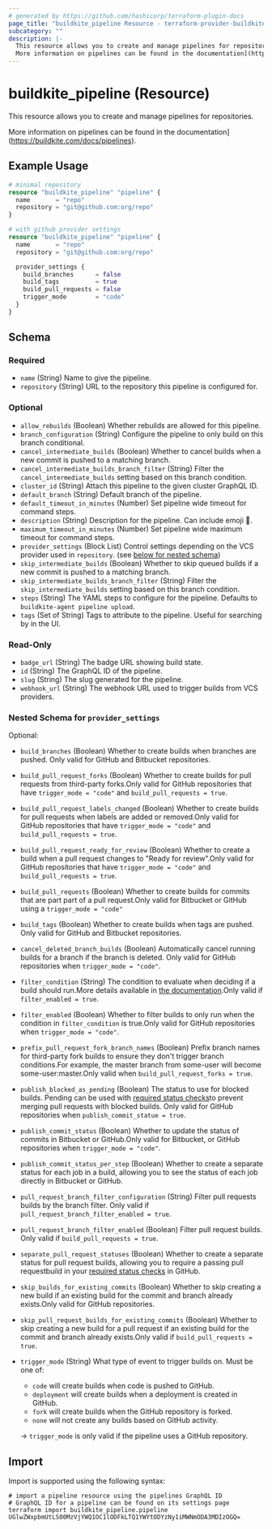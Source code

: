 ```yaml
---
# generated by https://github.com/hashicorp/terraform-plugin-docs
page_title: "buildkite_pipeline Resource - terraform-provider-buildkite"
subcategory: ""
description: |-
  This resource allows you to create and manage pipelines for repositories.
  More information on pipelines can be found in the documentation](https://buildkite.com/docs/pipelines).
---
```


# buildkite_pipeline (Resource)

This resource allows you to create and manage pipelines for repositories.

More information on pipelines can be found in the documentation](https://buildkite.com/docs/pipelines).

## Example Usage

```terraform
# minimal repository
resource "buildkite_pipeline" "pipeline" {
  name       = "repo"
  repository = "git@github.com:org/repo"
}

# with github provider settings
resource "buildkite_pipeline" "pipeline" {
  name       = "repo"
  repository = "git@github.com:org/repo"

  provider_settings {
    build_branches      = false
    build_tags          = true
    build_pull_requests = false
    trigger_mode        = "code"
  }
}
```

<!-- schema generated by tfplugindocs -->
## Schema

### Required

- `name` (String) Name to give the pipeline.
- `repository` (String) URL to the repository this pipeline is configured for.

### Optional

- `allow_rebuilds` (Boolean) Whether rebuilds are allowed for this pipeline.
- `branch_configuration` (String) Configure the pipeline to only build on this branch conditional.
- `cancel_intermediate_builds` (Boolean) Whether to cancel builds when a new commit is pushed to a matching branch.
- `cancel_intermediate_builds_branch_filter` (String) Filter the `cancel_intermediate_builds` setting based on this branch condition.
- `cluster_id` (String) Attach this pipeline to the given cluster GraphQL ID.
- `default_branch` (String) Default branch of the pipeline.
- `default_timeout_in_minutes` (Number) Set pipeline wide timeout for command steps.
- `description` (String) Description for the pipeline. Can include emoji 🙌.
- `maximum_timeout_in_minutes` (Number) Set pipeline wide maximum timeout for command steps.
- `provider_settings` (Block List) Control settings depending on the VCS provider used in `repository`. (see [below for nested schema](#nestedblock--provider_settings))
- `skip_intermediate_builds` (Boolean) Whether to skip queued builds if a new commit is pushed to a matching branch.
- `skip_intermediate_builds_branch_filter` (String) Filter the `skip_intermediate_builds` setting based on this branch condition.
- `steps` (String) The YAML steps to configure for the pipeline. Defaults to `buildkite-agent pipeline upload`.
- `tags` (Set of String) Tags to attribute to the pipeline. Useful for searching by in the UI.

### Read-Only

- `badge_url` (String) The badge URL showing build state.
- `id` (String) The GraphQL ID of the pipeline.
- `slug` (String) The slug generated for the pipeline.
- `webhook_url` (String) The webhook URL used to trigger builds from VCS providers.

<a id="nestedblock--provider_settings"></a>
### Nested Schema for `provider_settings`

Optional:

- `build_branches` (Boolean) Whether to create builds when branches are pushed. Only valid for GitHub and Bitbucket repositories.
- `build_pull_request_forks` (Boolean) Whether to create builds for pull requests from third-party forks.Only valid for GitHub repositories that have `trigger_mode = "code"` and `build_pull_requests = true`.
- `build_pull_request_labels_changed` (Boolean) Whether to create builds for pull requests when labels are added or removed.Only valid for GitHub repositories that have `trigger_mode = "code"` and `build_pull_requests = true`.
- `build_pull_request_ready_for_review` (Boolean) Whether to create a build when a pull request changes to "Ready for review".Only valid for GitHub repositories that have `trigger_mode = "code"` and `build_pull_requests = true`.
- `build_pull_requests` (Boolean) Whether to create builds for commits that are part part of a pull request.Only valid for Bitbucket or GitHub using a `trigger_mode = "code"`
- `build_tags` (Boolean) Whether to create builds when tags are pushed. Only valid for GitHub and Bitbucket repositories.
- `cancel_deleted_branch_builds` (Boolean) Automatically cancel running builds for a branch if the branch is deleted. Only valid for GitHub repositories when `trigger_mode = "code"`.
- `filter_condition` (String) The condition to evaluate when deciding if a build should run.More details available in [the documentation](https://buildkite.com/docs/pipelines/conditionals#conditionals-in-pipelines).Only valid if `filter_enabled = true`.
- `filter_enabled` (Boolean) Whether to filter builds to only run when the condition in `filter_condition` is true.Only valid for GitHub repositories when `trigger_mode = "code"`.
- `prefix_pull_request_fork_branch_names` (Boolean) Prefix branch names for third-party fork builds to ensure they don't trigger branch conditions.For example, the master branch from some-user will become some-user:master.Only valid when `build_pull_request_forks = true`.
- `publish_blocked_as_pending` (Boolean) The status to use for blocked builds. Pending can be used with [required status checks](https://help.github.com/en/articles/enabling-required-status-checks)to prevent merging pull requests with blocked builds. Only valid for GitHub repositories when `publish_commit_statue = true`.
- `publish_commit_status` (Boolean) Whether to update the status of commits in Bitbucket or GitHub.Only valid for Bitbucket, or GitHub repositories when `trigger_mode = "code"`.
- `publish_commit_status_per_step` (Boolean) Whether to create a separate status for each job in a build, allowing you to see the status of each job directly in Bitbucket or GitHub.
- `pull_request_branch_filter_configuration` (String) Filter pull requests builds by the branch filter. Only valid if `pull_request_branch_filter_enabled = true`.
- `pull_request_branch_filter_enabled` (Boolean) Filter pull request builds. Only valid if `build_pull_requests = true`.
- `separate_pull_request_statuses` (Boolean) Whether to create a separate status for pull request builds, allowing you to require a passing pull requestbuild in your [required status checks](https://help.github.com/en/articles/enabling-required-status-checks) in GitHub.
- `skip_builds_for_existing_commits` (Boolean) Whether to skip creating a new build if an existing build for the commit and branch already exists.Only valid for GitHub repositories.
- `skip_pull_request_builds_for_existing_commits` (Boolean) Whether to skip creating a new build for a pull request if an existing build for the commit and branch already exists.Only valid if `build_pull_requests = true`.
- `trigger_mode` (String) What type of event to trigger builds on. Must be one of:
	- `code` will create builds when code is pushed to GitHub.
	- `deployment` will create builds when a deployment is created in GitHub.
	- `fork` will create builds when the GitHub repository is forked.
	- `none` will not create any builds based on GitHub activity.

	-> `trigger_mode` is only valid if the pipeline uses a GitHub repository.

## Import

Import is supported using the following syntax:

```shell
# import a pipeline resource using the pipelines GraphQL ID
# GraphQL ID for a pipeline can be found on its settings page
terraform import buildkite_pipeline.pipeline UGlwZWxpbmUtLS00MzVjYWQ1OC1lODFkLTQ1YWYtODYzNy1iMWNmODA3MDIzOGQ=
```
